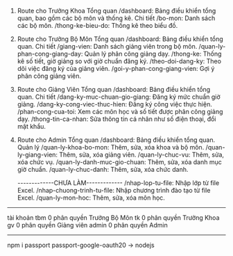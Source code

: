 1. Route cho Trưởng Khoa
   Tổng quan
   /dashboard: Bảng điều khiển tổng quan, bao gồm các bộ môn và thống kê.
   Chi tiết
   /bo-mon: Danh sách các bộ môn.
   /thong-ke-bieu-do: Thống kê theo biểu đồ.
2. Route cho Trưởng Bộ Môn
   Tổng quan
   /dashboard: Bảng điều khiển tổng quan.
   Chi tiết
   /giang-vien: Danh sách giảng viên trong bộ môn.
   /quan-ly-phan-cong-giang-day: Quản lý phân công giảng dạy.
   /thong-ke: Thống kê số tiết, giờ giảng so với giờ chuẩn đăng ký.
   /theo-doi-dang-ky: Theo dõi việc đăng ký của giảng viên.
   /goi-y-phan-cong-giang-vien: Gợi ý phân công giảng viên.
3. Route cho Giảng Viên
   Tổng quan
   /dashboard: Bảng điều khiển tổng quan.
   Chi tiết
   /dang-ky-muc-chuan-gio-giang: Đăng ký mức chuẩn giờ giảng.
   /dang-ky-cong-viec-thuc-hien: Đăng ký công việc thực hiện.
   /phan-cong-cua-toi: Xem các môn học và số tiết được phân công giảng dạy.
   /thong-tin-ca-nhan: Sửa thông tin cá nhân như số điện thoại, đổi mật khẩu.

4. Route cho Admin
   Tổng quan
   /dashboard: Bảng điều khiển tổng quan.
   Quản lý
   /quan-ly-khoa-bo-mon: Thêm, sửa, xóa khoa và bộ môn.
   /quan-ly-giang-vien: Thêm, sửa, xóa giảng viên.
   /quan-ly-chuc-vu: Thêm, sửa, xóa chức vụ.
   /quan-ly-danh-muc-gio-chuan: Thêm, sửa, xóa danh mục giờ chuẩn.
   /quan-ly-chuc-danh: Thêm, sửa, xóa chức danh.

   -------------CHƯA LÀM-------------
   /nhap-lop-tu-file: Nhập lớp từ file Excel.
   /nhap-chuong-trinh-tu-file: Nhập chương trình đào tạo từ file Excel.
   /quan-ly-mon-hoc: Thêm, sửa, xóa môn học.

---

tài khoản
tbm 0 phân quyền Trưởng Bộ Môn
tk 0 phân quyền Trưởng Khoa
gv 0 phân quyền Giảng viên
admin 0 phân quyền Admin

---

npm i passport passport-google-oauth20 -> nodejs
